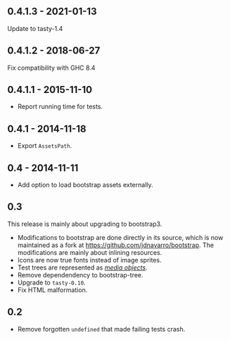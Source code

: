 0.4.1.3 - 2021-01-13
--------------------

Update to tasty-1.4

0.4.1.2 - 2018-06-27
--------------------

Fix compatibility with GHC 8.4


0.4.1.1 - 2015-11-10
--------------------

- Report running time for tests.

0.4.1 - 2014-11-18
------------------

- Export `AssetsPath`.

0.4 - 2014-11-11
----------------

- Add option to load bootstrap assets externally.

0.3
---

This release is mainly about upgrading to bootstrap3.

* Modifications to bootstrap are done directly in its source, which is
  now maintained as a fork at https://github.com/jdnavarro/bootstrap. The
  modifications are mainly about inlining resources.
* Icons are now true fonts instead of image sprites.
* Test trees are represented as [*media
  objects*](http://getbootstrap.com/components/#media).
* Remove dependendency to bootstrap-tree.
* Upgrade to `tasty-0.10`.
* Fix HTML malformation.

0.2
---
* Remove forgotten `undefined` that made failing tests crash.
